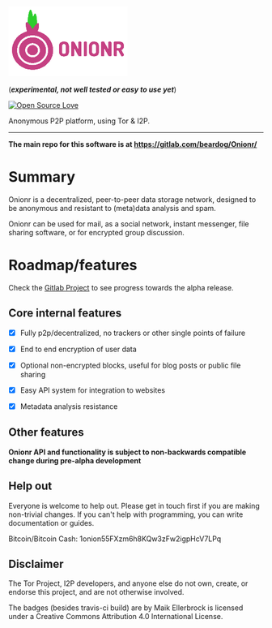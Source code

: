![Onionr logo](./docs/onionr-logo.png)

(***experimental, not well tested or easy to use yet***)

[![Open Source Love](https://badges.frapsoft.com/os/v3/open-source.png?v=103)](https://github.com/ellerbrock/open-source-badges/)


Anonymous P2P platform, using Tor & I2P.

<hr>

**The main repo for this software is at https://gitlab.com/beardog/Onionr/**

# Summary

Onionr is a decentralized, peer-to-peer data storage network, designed to be anonymous and resistant to (meta)data analysis and spam.

Onionr can be used for mail, as a social network, instant messenger, file sharing software, or for encrypted group discussion.

# Roadmap/features

Check the [Gitlab Project](https://gitlab.com/beardog/Onionr/milestones/1) to see progress towards the alpha release.

## Core internal features

* [X] Fully p2p/decentralized, no trackers or other single points of failure
* [X] End to end encryption of user data
* [X] Optional non-encrypted blocks, useful for blog posts or public file sharing
* [X] Easy API system for integration to websites
* [X] Metadata analysis resistance


## Other features

**Onionr API and functionality is subject to non-backwards compatible change during pre-alpha development**

## Help out

Everyone is welcome to help out. Please get in touch first if you are making non-trivial changes. If you can't help with programming, you can write documentation or guides.

Bitcoin/Bitcoin Cash: 1onion55FXzm6h8KQw3zFw2igpHcV7LPq

## Disclaimer

The Tor Project, I2P developers, and anyone else do not own, create, or endorse this project, and are not otherwise involved.

The badges (besides travis-ci build) are by Maik Ellerbrock is licensed under a Creative Commons Attribution 4.0 International License.
